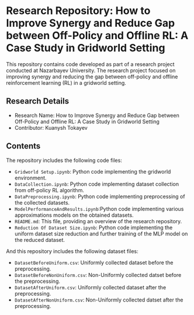 # Research Repository: How to Improve Synergy and Reduce Gap between Off-Policy and Offline RL: A Case Study in Gridworld Setting

This repository contains code developed as part of a research project conducted at Nazarbayev University. The research project focused on improving synergy and reducing the gap between off-policy and offline reinforcement learning (RL) in a gridworld setting.

## Research Details

- Research Name: How to Improve Synergy and Reduce Gap between Off-Policy and Offline RL: A Case Study in Gridworld Setting
- Contributor: Kuanysh Tokayev

## Contents

The repository includes the following code files:

- `Gridworld Setup.ipynb`: Python code implementing the gridworld environment.
- `DataCollection.ipynb`: Python code implementing dataset collection from off-policy RL algorithm.
- `DataPreprocessing.ipynb`: Python code implementing preprocessing of the collected datasets.
- `ModelPerformanceAndResults.ipynb`:Python code implementing various approximations models on the obtained datasets.
- `README.md`: This file, providing an overview of the research repository.
- `Reduction Of Dataset Size.ipynb`: Python code implementing the uniform dataset size reduction and further training of the MLP model on the reduced dataset.

And this repository includes the following dataset files:

- `DatasetBeforeUniform.csv`: Uniformly collected dataset before the preprocessing.
- `DatasetBeforeNonUniform.csv`: Non-Uniformly collected datset before the preprocessing.
- `DatasetAfterUniform.csv`: Uniformly collected dataset after the preprocessing.
- `DatasetAfterNonUniform.csv`: Non-Uniformly collected datset after the preprocessing.
